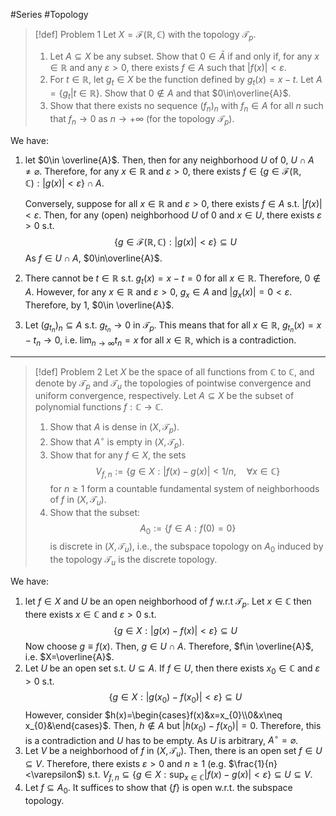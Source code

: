 #Series #Topology 

> [!def] Problem 1
> Let $X=\mathcal{F}(\mathbb{R},\mathbb{C})$ with the topology $\mathcal{T}_{p}$.
> 1. Let $A\subseteq X$ be any subset. Show that $0\in \bar{A}$ if and only if, for any $x\in \mathbb{R}$ and any $\varepsilon>0$, there exists $f\in A$ such that $\left| f(x) \right|<\varepsilon$.
> 2. For $t\in \mathbb{R}$, let $g_{t}\in X$ be the function defined by $g_{t}(x)=x-t$. Let $A=\{ g_{t}|t\in \mathbb{R} \}$. Show that $0\notin A$ and that $0\in\overline{A}$.
> 3. Show that there exists no sequence $(f_{n})_{n}$ with $f_{n}\in A$ for all $n$ such that $f_{n}\to 0$ as $n\to +\infty$ (for the topology $\mathcal{T}_{p}$).

We have: 
1. let $0\in \overline{A}$. Then, then for any neighborhood $U$ of $0$, $U\cap A\neq \varnothing$. Therefore, for any $x\in \mathbb{R}$ and $\varepsilon>0$, there exists $f\in \{ g\in \mathcal{F}(\mathbb{R},\mathbb{C}):\left| g(x) \right|<\varepsilon \}\cap A$. 
   
   Conversely, suppose for all $x\in \mathbb{R}$ and $\varepsilon>0$, there exists $f\in A$ s.t. $\left| f(x) \right|<\varepsilon$. Then, for any (open) neighborhood $U$ of $0$ and $x\in U$, there exists $\varepsilon>0$ s.t. $$\{ g\in \mathcal{F}(\mathbb{R},\mathbb{C}):\left| g(x) \right| <\varepsilon \}\subseteq U$$As $f\in U\cap A$, $0\in\overline{A}$.
2. There cannot be $t\in \mathbb{R}$ s.t. $g_{t}(x)=x-t=0$ for all $x\in \mathbb{R}$. Therefore, $0\notin A$. However, for any $x\in \mathbb{R}$ and $\varepsilon>0$, $g_{x}\in A$ and $\left| g_{x}(x) \right|=0<\varepsilon$. Therefore, by 1, $0\in \overline{A}$.
3. Let $(g_{t_{n}})_{n}\subseteq A$ s.t. $g_{t_{n}}\to{0}$ in $\mathcal{T}_{p}$. This means that for all $x\in \mathbb{R}$, $g_{t_{n}}(x)=x-t_{n}\to 0$, i.e. $\lim_{ n \to \infty }t_{n}=x$ for all $x\in \mathbb{R}$, which is a contradiction.
---
> [!def] Problem 2
> Let $X$ be the space of all functions from $\mathbb{C}$ to $\mathbb{C}$, and denote by $\mathcal{T}_{p}$ and $\mathcal{T}_{u}$ the topologies of pointwise convergence and uniform convergence, respectively. Let $A\subseteq X$ be the subset of polynomial functions $f:\mathbb{C}\to \mathbb{C}$.
> 1. Show that $A$ is dense in $(X,\mathcal{T}_{p})$.
> 2. Show that $A^\circ$ is empty in $(X,\mathcal{T}_{p})$.
> 3. Show that for any $f\in X$, the sets $$V_{f,n}:=\{ g\in X:\left| f(x)-g(x) \right| <1/n,\quad \forall x\in \mathbb{C} \}$$for $n\geq 1$ form a countable fundamental system of neighborhoods of $f$ in $(X,\mathcal{T}_{u})$.
> 4. Show that the subset: $$A_{0}:=\{ f\in A:f(0)=0 \}$$is discrete in $(X,\mathcal{T}_{u})$, i.e., the subspace topology on $A_{0}$ induced by the topology $\mathcal{T}_{u}$ is the discrete topology.

We have:
1. let $f\in X$ and $U$ be an open neighborhood of $f$ w.r.t $\mathcal{T}_{p}$. Let $x\in \mathbb{C}$ then there exists $x\in \mathbb{C}$ and $\varepsilon>0$ s.t. $$\{ g\in X :\left| g(x)-f(x) \right| <\varepsilon\}\subseteq U$$Now choose $g\equiv f(x)$. Then, $g\in U\cap A$. Therefore, $f\in \overline{A}$, i.e. $X=\overline{A}$.
2. Let $U$ be an open set s.t. $U\subseteq A$. If $f\in U$, then there exists $x_{0}\in \mathbb{C}$ and $\varepsilon>0$ s.t. $$\{ g\in X:\left| g(x_{0})-f(x_{0}) \right|<\varepsilon \}\subseteq U$$However, consider $h(x)=\begin{cases}f(x)&x=x_{0}\\0&x\neq x_{0}&\end{cases}$. Then, $h\notin A$ but $\left| h(x_{0})-f(x_{0}) \right|=0$. Therefore, this is a contradiction and $U$ has to be empty. As $U$ is arbitrary, $A^\circ=\varnothing$.
3. Let $V$ be a neighborhood of $f$ in $(X,\mathcal{T}_{u})$. Then, there is an open set $f\in U\subseteq V$. Therefore, there exists $\varepsilon>0$ and $n\geq 1$ (e.g. $\frac{1}{n}<\varepsilon$) s.t. $V_{f,n}\subseteq\{ g\in X:\sup_{x\in\mathbb{C}}\left| f(x)-g(x) \right|<\varepsilon \}\subseteq U\subseteq V$.
4. Let $f\subseteq A_{0}$. It suffices to show that $\{ f \}$ is open w.r.t. the subspace topology.  